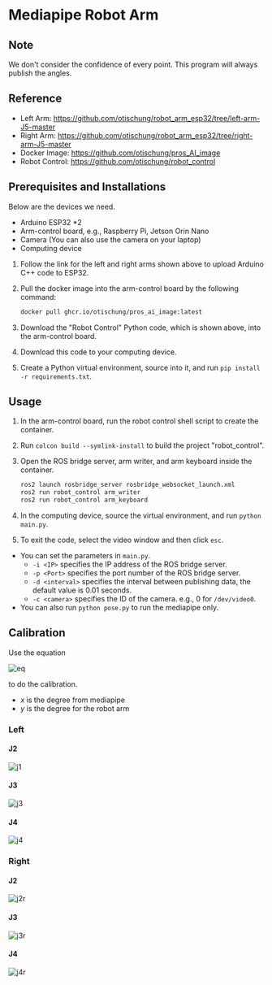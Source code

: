 # Mediapipe Robot Arm

## Note

We don't consider the confidence of every point. This program will always publish the angles.



## Reference

- Left Arm: https://github.com/otischung/robot_arm_esp32/tree/left-arm-J5-master
- Right Arm: https://github.com/otischung/robot_arm_esp32/tree/right-arm-J5-master
- Docker Image: https://github.com/otischung/pros_AI_image
- Robot Control: https://github.com/otischung/robot_control



## Prerequisites and Installations

Below are the devices we need.

- Arduino ESP32 *2
- Arm-control board, e.g., Raspberry Pi, Jetson Orin Nano
- Camera (You can also use the camera on your laptop)
- Computing device



1. Follow the link for the left and right arms shown above to upload Arduino C++ code to ESP32.

2. Pull the docker image into the arm-control board by the following command:

   ```bash
   docker pull ghcr.io/otischung/pros_ai_image:latest
   ```

3. Download the "Robot Control" Python code, which is shown above, into the arm-control board.

4. Download this code to your computing device.

5. Create a Python virtual environment, source into it, and run `pip install -r requirements.txt`.



## Usage

1. In the arm-control board, run the robot control shell script to create the container.

2. Run `colcon build --symlink-install` to build the project "robot_control".

3. Open the ROS bridge server, arm writer, and arm keyboard inside the container.

   ```bash
   ros2 launch rosbridge_server rosbridge_websocket_launch.xml
   ros2 run robot_control arm_writer
   ros2 run robot_control arm_keyboard
   ```

4. In the computing device, source the virtual environment, and run `python main.py`.

5. To exit the code, select the video window and then click `esc`.



- You can set the parameters in `main.py`.
  - `-i <IP>` specifies the IP address of the ROS bridge server.
  - `-p <Port>` specifies the port number of the ROS bridge server.
  - `-d <interval>` specifies the interval between publishing data, the default value is 0.01 seconds.
  - `-c <camera>` specifies the ID of the camera. e.g., 0 for `/dev/video0`.
- You can also run `python pose.py` to run the mediapipe only.



## Calibration

Use the equation

![eq](https://latex.codecogs.com/svg.image?y=mx&plus;k)

to do the calibration.

- *x* is the degree from mediapipe
- *y* is the degree for the robot arm



### Left

#### J2

![j1](https://latex.codecogs.com/svg.image?%5Cbegin%7Bcases%7D0=0m&plus;k%5C%5C90=65m&plus;k%5Cend%7Bcases%7D%5CRightarrow%5Cbegin%7Bcases%7Dm=18/13%5C%5Ck=0%5Cend%7Bcases%7D)

#### J3

![j3](https://latex.codecogs.com/svg.image?%5Cbegin%7Bcases%7D45=30m&plus;k%5C%5C180=110m&plus;k%5Cend%7Bcases%7D%5CRightarrow%5Cbegin%7Bcases%7Dm=27/16%5C%5Ck=-45/8%5Cend%7Bcases%7D)

#### J4

![j4](https://latex.codecogs.com/svg.image?%5Cbegin%7Bcases%7D60=70m&plus;k%5C%5C180=150m&plus;k%5Cend%7Bcases%7D%5CRightarrow%5Cbegin%7Bcases%7Dm=3/2%5C%5Ck=-45%5Cend%7Bcases%7D)

### Right

#### J2

![j2r](https://latex.codecogs.com/svg.image?%5Cbegin%7Bcases%7D180=0m&plus;k%5C%5C80=65m&plus;k%5Cend%7Bcases%7D%5CRightarrow%5Cbegin%7Bcases%7Dm=-20/13%5C%5Ck=180%5Cend%7Bcases%7D)

#### J3

![j3r](https://latex.codecogs.com/svg.image?%5Cbegin%7Bcases%7D0=110m&plus;k%5C%5C135=30m&plus;k%5Cend%7Bcases%7D%5CRightarrow%5Cbegin%7Bcases%7Dm=-27/16%5C%5Ck=1485/8%5Cend%7Bcases%7D)

#### J4

![j4r](https://latex.codecogs.com/svg.image?%5Cbegin%7Bcases%7D120=85m&plus;k%5C%5C0=150m&plus;k%5Cend%7Bcases%7D%5CRightarrow%5Cbegin%7Bcases%7Dm=-24/13%5C%5Ck=3600/13%5Cend%7Bcases%7D)



